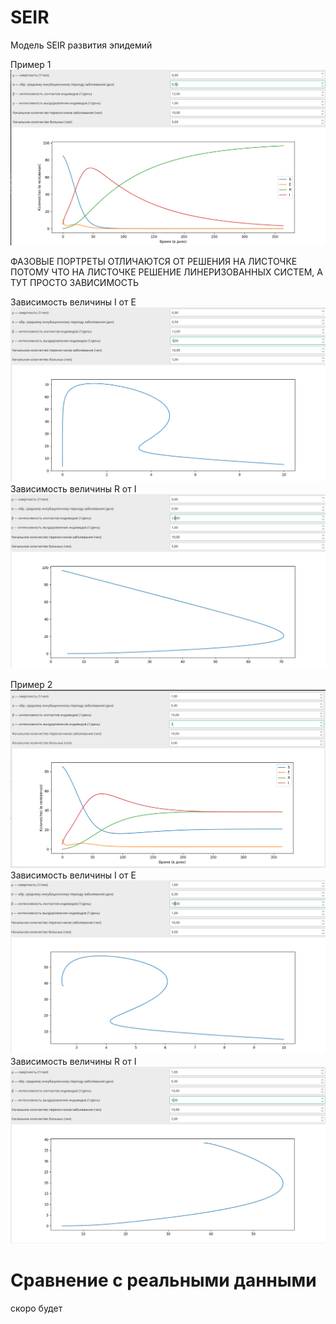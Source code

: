 # SEIR
Модель SEIR развития эпидемий


Пример 1
![](screenshot1)

ФАЗОВЫЕ ПОРТРЕТЫ ОТЛИЧАЮТСЯ ОТ РЕШЕНИЯ НА ЛИСТОЧКЕ ПОТОМУ ЧТО
НА ЛИСТОЧКЕ РЕШЕНИЕ ЛИНЕРИЗОВАННЫХ СИСТЕМ, А ТУТ ПРОСТО ЗАВИСИМОСТЬ

Зависимость величины I от E
![](phase1)
Зависимость величины R от I
![](phase11)

Пример 2
![](screenshot2)
Зависимость величины I от E
![](phase2)
Зависимость величины R от I
![](phase21)


# Сравнение с реальными данными
скоро будет